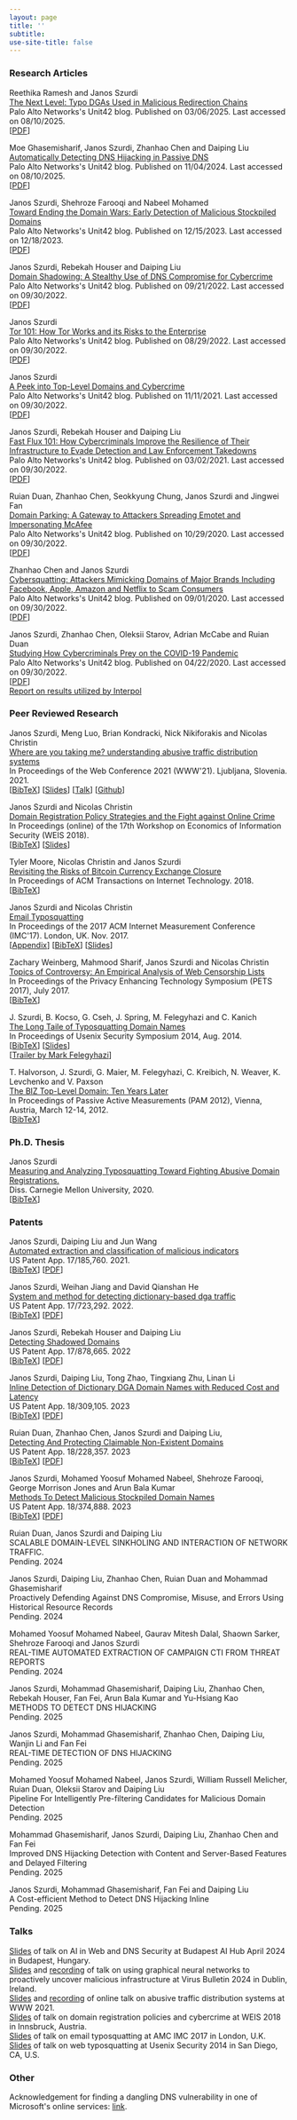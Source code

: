 ```yaml
---
layout: page
title: ''
subtitle:
use-site-title: false
---
```


### Research Articles

Reethika Ramesh and Janos Szurdi  
[The Next Level: Typo DGAs Used in Malicious Redirection Chains](https://unit42.paloaltonetworks.com/typo-domain-generation-algorithms/)  
Palo Alto Networks's Unit42 blog. Published on 03/06/2025. Last accessed on 08/10/2025.  
[[PDF](/content/industryresearch/typo-domain-generation-algorithms.pdf)]  

Moe Ghasemisharif, Janos Szurdi, Zhanhao Chen and Daiping Liu  
[Automatically Detecting DNS Hijacking in Passive DNS](https://unit42.paloaltonetworks.com/detect-dns-hijacking-passive-dns/)  
Palo Alto Networks's Unit42 blog. Published on 11/04/2024. Last accessed on 08/10/2025.  
[[PDF](/content/industryresearch/detect-dns-hijacking-passive-dns.pdf)]  

Janos Szurdi, Shehroze Farooqi and Nabeel Mohamed  
[Toward Ending the Domain Wars: Early Detection of Malicious Stockpiled Domains](https://unit42.paloaltonetworks.com/detecting-malicious-stockpiled-domains/)  
Palo Alto Networks's Unit42 blog. Published on 12/15/2023. Last accessed on 12/18/2023.  
[[PDF](/content/industryresearch/stockpileddetector-2023.pdf)]  

Janos Szurdi, Rebekah Houser and Daiping Liu  
[Domain Shadowing: A Stealthy Use of DNS Compromise for Cybercrime](https://unit42.paloaltonetworks.com/domain-shadowing/)  
Palo Alto Networks's Unit42 blog. Published on 09/21/2022. Last accessed on 09/30/2022.  
[[PDF](/content/industryresearch/domainshadowing-2022.pdf)]  

Janos Szurdi  
[Tor 101: How Tor Works and its Risks to the Enterprise](https://unit42.paloaltonetworks.com/tor-traffic-enterprise-networks/)  
Palo Alto Networks's Unit42 blog. Published on 08/29/2022. Last accessed on 09/30/2022.  
[[PDF](/content/industryresearch/tor-2022.pdf)]  

Janos Szurdi  
[A Peek into Top-Level Domains and Cybercrime](https://unit42.paloaltonetworks.com/top-level-domains-cybercrime/)  
Palo Alto Networks's Unit42 blog. Published on 11/11/2021. Last accessed on 09/30/2022.  
[[PDF](/content/industryresearch/tld-2021.pdf)]  

Janos Szurdi, Rebekah Houser and Daiping Liu  
[Fast Flux 101: How Cybercriminals Improve the Resilience of Their Infrastructure to Evade Detection and Law Enforcement Takedowns](https://unit42.paloaltonetworks.com/fast-flux-101/)  
Palo Alto Networks's Unit42 blog. Published on 03/02/2021. Last accessed on 09/30/2022.  
[[PDF](/content/industryresearch/fastflux-2021.pdf)]  

Ruian Duan, Zhanhao Chen, Seokkyung Chung, Janos Szurdi and Jingwei Fan  
[Domain Parking: A Gateway to Attackers Spreading Emotet and Impersonating McAfee](https://unit42.paloaltonetworks.com/domain-parking/)  
Palo Alto Networks's Unit42 blog. Published on 10/29/2020. Last accessed on 09/30/2022.  
[[PDF](/content/industryresearch/domainparking-2020.pdf)]  

Zhanhao Chen and Janos Szurdi  
[Cybersquatting: Attackers Mimicking Domains of Major Brands Including Facebook, Apple, Amazon and Netflix to Scam Consumers](https://unit42.paloaltonetworks.com/cybersquatting/)  
Palo Alto Networks's Unit42 blog. Published on 09/01/2020. Last accessed on 09/30/2022.  
[[PDF](/content/industryresearch/cybersquatting-2020.pdf)]  

Janos Szurdi, Zhanhao Chen, Oleksii Starov, Adrian McCabe and Ruian Duan  
[Studying How Cybercriminals Prey on the COVID-19 Pandemic](https://unit42.paloaltonetworks.com/how-cybercriminals-prey-on-the-covid-19-pandemic/)  
Palo Alto Networks's Unit42 blog. Published on 04/22/2020. Last accessed on 09/30/2022.  
[[PDF](/content/industryresearch/coviddomains-2020.pdf)]  
[Report on results utilized by Interpol](/content/industryresearch/global-landscape-on-COVID-19-cyberthreat.pdf)  

### Peer Reviewed Research

Janos Szurdi, Meng Luo, Brian Kondracki, Nick Nikiforakis and Nicolas Christin  
[Where are you taking me? understanding abusive traffic distribution systems](/content/academicpapers/Szurdi-WWW21.pdf)  
In Proceedings of the Web Conference 2021  (WWW'21). Ljubljana, Slovenia. 2021.  
[[BibTeX](/content/academicpapers/tds-www21.bib)] 
[[Slides](/content/presentations/tds_www2021_slides.pdf)] 
[[Talk](https://www.youtube.com/watch?v=605C6-_eIlE)] 
[[Github](https://github.com/jszurdi/ODIN/)]  

Janos Szurdi and Nicolas Christin  
[Domain Registration Policy Strategies and the Fight against Online Crime](/content/academicpapers/weis2018domainPolicy.pdf)  
In Proceedings (online) of the 17th Workshop on Economics of Information Security (WEIS 2018).  
[[BibTeX](/content/academicpapers/domainpolicy-weis2018.bib)] 
[[Slides](/content/presentations/domainpolicy_weis2018_slides.pdf)]  

Tyler Moore, Nicolas Christin and Janos Szurdi  
[Revisiting the Risks of Bitcoin Currency Exchange Closure](/content/academicpapers/toit18.pdf)  
In Proceedings of ACM Transactions on Internet Technology. 2018.  
[[BibTeX](/content/academicpapers/btc-toit18.bib)]  

Janos Szurdi and Nicolas Christin  
[Email Typosquatting](/content/academicpapers/emailtypo-imc17.pdf)  
In Proceedings of the 2017 ACM Internet Measurement Conference (IMC'17). London, UK. Nov. 2017.  
[[Appendix](/content/academicpapers/emailtypo-imc17-appendix.pdf)] 
[[BibTeX](/content/academicpapers/emailtypo-imc17.bib)] 
[[Slides](/content/presentations/email_imc17_slides.pdf)]  

Zachary Weinberg, Mahmood Sharif, Janos Szurdi and Nicolas Christin  
[Topics of Controversy: An Empirical Analysis of Web Censorship Lists](/content/academicpapers/cens-lists-pets17.pdf)  
In Proceedings of the Privacy Enhancing Technology Symposium (PETS 2017), July 2017.  
[[BibTeX](/content/academicpapers/cens-lists-pets17.bib)]  

J. Szurdi, B. Kocso, G. Cseh, J. Spring, M. Felegyhazi and C. Kanich  
[The Long Taile of Typosquatting Domain Names](/content/academicpapers/typo-usec14.pdf)  
In Proceedings of Usenix Security Symposium 2014, Aug. 2014.  
[[BibTeX](/content/academicpapers/typo-usec14.bib)] 
[[Slides](/content/presentations/typo_usec14_slides.pdf)]  
[[Trailer by Mark Felegyhazi](/content/presentations/usec14-lightiningtalk.mp4)]  

T. Halvorson, J. Szurdi, G. Maier, M. Felegyhazi, C. Kreibich, N. Weaver, K. Levchenko and V. Paxson  
[The BIZ Top-Level Domain: Ten Years Later](/content/academicpapers/dot-biz.pam12.pdf)  
In Proceedings of Passive Active Measurements (PAM 2012), Vienna, Austria, March 12-14, 2012.  
[[BibTeX](/content/academicpapers/dot-biz.pam12.bib)]  

### Ph.D. Thesis

Janos Szurdi  
[Measuring and Analyzing Typosquatting Toward Fighting Abusive Domain Registrations.](/content/thesis/jszurdi-phd-thesis.pdf)  
Diss. Carnegie Mellon University, 2020.  
[[BibTeX](/content/thesis/thesis-szurdi2020.bib)]   

### Patents

Janos Szurdi, Daiping Liu and Jun Wang  
[Automated extraction and classification of malicious indicators](https://patents.google.com/patent/US20220272109A1/en)  
US Patent App. 17/185,760.  2021.  
[[BibTeX](/content/patents/autoioc-patent-2022.bib)] 
[[PDF](/content/patents/autoioc-patent-2022.pdf)]  

Janos Szurdi, Weihan Jiang and David Qianshan He  
[System and method for detecting dictionary-based dga traffic ](https://patents.google.com/patent/US20230336528A1/en)  
US Patent App. 17/723,292.  2022.  
[[BibTeX](/content/patents/dictdga-patent-2023.bib)] 
[[PDF](/content/patents/dictdga-patent-2023.pdf)]  

Janos Szurdi, Rebekah Houser and Daiping Liu  
[Detecting Shadowed Domains](https://patents.google.com/patent/US12309116B2/en)  
US Patent App. 17/878,665. 2022  
[[BibTeX](/content/patents/domainshadowing-patent-2024.bib)] 
[[PDF](/content/patents/domainshadowing-patent-2024.pdf)]  

Janos Szurdi, Daiping Liu, Tong Zhao, Tingxiang Zhu, Linan Li  
[Inline Detection of Dictionary DGA Domain Names with Reduced Cost and Latency](https://patents.google.com/patent/US20240364742A1/en)  
US Patent App. 18/309,105. 2023  
[[BibTeX](/content/patents/inlinedictdga-patent-2024.bib)] 
[[PDF](/content/patents/inlinedictdga-patent-2024.pdf)]  

Ruian Duan, Zhanhao Chen, Janos Szurdi and Daiping Liu,  
[Detecting And Protecting Claimable Non-Existent Domains](https://patents.google.com/patent/WO2025029455A1/en)  
US Patent App. 18/228,357. 2023  
[[BibTeX](/content/patents/claimablenx-patent-2024.bib)] 
[[PDF](/content/patents/claimablenx-patent-2024.pdf)]  

Janos Szurdi, Mohamed Yoosuf Mohamed Nabeel, Shehroze Farooqi, George Morrison Jones and Arun Bala Kumar  
[Methods To Detect Malicious Stockpiled Domain Names](https://patents.google.com/patent/US20250112935A1/en)  
US Patent App. 18/374,888. 2023  
[[BibTeX](/content/patents/stockpiled-patent-2024.bib)] 
[[PDF](/content/patents/stockpiled-patent-2024.pdf)]  

Ruian Duan, Janos Szurdi and Daiping Liu  
SCALABLE DOMAIN-LEVEL SINKHOLING AND INTERACTION OF NETWORK TRAFFIC.  
Pending. 2024  

Janos Szurdi, Daiping Liu, Zhanhao Chen, Ruian Duan and Mohammad Ghasemisharif  
Proactively Defending Against DNS Compromise, Misuse, and Errors Using Historical Resource Records  
Pending. 2024  

Mohamed Yoosuf Mohamed Nabeel, Gaurav Mitesh Dalal, Shaown Sarker, Shehroze Farooqi and Janos Szurdi  
REAL-TIME AUTOMATED EXTRACTION OF CAMPAIGN CTI FROM THREAT REPORTS  
Pending. 2024  

Janos Szurdi, Mohammad Ghasemisharif, Daiping Liu, Zhanhao Chen, Rebekah Houser, Fan Fei, Arun Bala Kumar and Yu-Hsiang Kao  
METHODS TO DETECT DNS HIJACKING  
Pending. 2025  

Janos Szurdi, Mohammad Ghasemisharif, Zhanhao Chen, Daiping Liu, Wanjin Li and Fan Fei  
REAL-TIME DETECTION OF DNS HIJACKING  
Pending. 2025  

Mohamed Yoosuf Mohamed Nabeel, Janos Szurdi, William Russell Melicher, Ruian Duan, Oleksii Starov and Daiping Liu  
Pipeline For Intelligently Pre-filtering Candidates for Malicious Domain Detection  
Pending. 2025  

Mohammad Ghasemisharif, Janos Szurdi, Daiping Liu, Zhanhao Chen and Fan Fei  
Improved DNS Hijacking Detection with Content and Server-Based Features and Delayed Filtering  
Pending. 2025  

Janos Szurdi, Mohammad Ghasemisharif, Fan Fei and Daiping Liu  
A Cost-efficient Method to Detect DNS Hijacking Inline  
Pending. 2025  

### Talks
[Slides](/content/presentations/ai_meetup_2025_04.pdf) of talk on AI in Web and DNS Security at Budapest AI Hub April 2024 in Budapest, Hungary.  
[Slides](/content/presentations/proactively_vb24_slides.pdf) and 
[recording](https://www.youtube.com/watch?v=VoB5p0Hq-yk) of talk on using graphical neural networks to proactively uncover malicious infrastructure at Virus Bulletin 2024 in Dublin, Ireland.  
[Slides](/content/presentations/tds_www2021_slides.pdf) and 
[recording](https://www.youtube.com/watch?v=605C6-_eIlE) of online talk on abusive traffic distribution systems at WWW 2021.  
[Slides](/content/presentations/domainpolicy_weis2018_slides.pdf) of talk on domain registration policies and cybercrime at WEIS 2018 in Innsbruck, Austria.  
[Slides](/content/presentations/email_imc17_slides.pdf) of talk on email typosquatting at AMC IMC 2017 in London, U.K.  
[Slides](/content/presentations/typo_usec14_slides.pdf) of talk on web typosquatting at Usenix Security 2014 in San Diego, CA, U.S.  

### Other

Acknowledgement for finding a dangling DNS vulnerability in one of Microsoft's online services: [link](https://msrc.microsoft.com/update-guide/acknowledgement/).  

